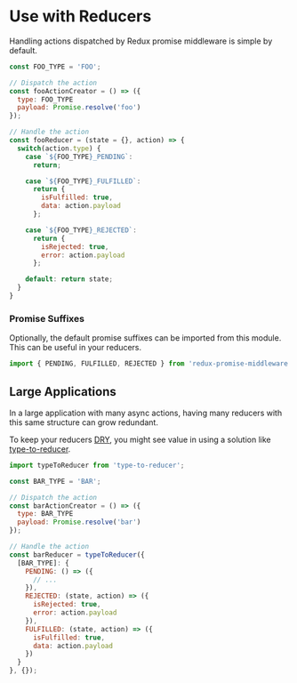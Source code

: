 # Use with Reducers

Handling actions dispatched by Redux promise middleware is simple by default.

```js
const FOO_TYPE = 'FOO';

// Dispatch the action
const fooActionCreator = () => ({
  type: FOO_TYPE
  payload: Promise.resolve('foo')
});

// Handle the action
const fooReducer = (state = {}, action) => {
  switch(action.type) {
    case `${FOO_TYPE}_PENDING`:
      return;

    case `${FOO_TYPE}_FULFILLED`:
      return {
        isFulfilled: true,
        data: action.payload
      };

    case `${FOO_TYPE}_REJECTED`:
      return {
        isRejected: true,
        error: action.payload
      };

    default: return state;
  }
}
```

### Promise Suffixes

Optionally, the default promise suffixes can be imported from this module. This can be useful in your reducers.

```js
import { PENDING, FULFILLED, REJECTED } from 'redux-promise-middleware';
```

## Large Applications

In a large application with many async actions, having many reducers with this same structure can grow redundant.

To keep your reducers [DRY](https://en.wikipedia.org/wiki/Don%27t_repeat_yourself), you might see value in using a solution like [type-to-reducer](https://github.com/tomatau/type-to-reducer).

```js
import typeToReducer from 'type-to-reducer';

const BAR_TYPE = 'BAR';

// Dispatch the action
const barActionCreator = () => ({
  type: BAR_TYPE
  payload: Promise.resolve('bar')
});

// Handle the action
const barReducer = typeToReducer({
  [BAR_TYPE]: {
    PENDING: () => ({
      // ...
    }),
    REJECTED: (state, action) => ({
      isRejected: true,
      error: action.payload
    }),
    FULFILLED: (state, action) => ({
      isFulfilled: true,
      data: action.payload
    })
  }
}, {});
```
